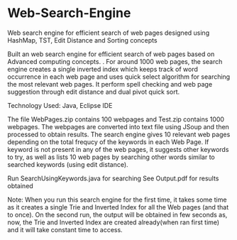 # Web-Search-Engine
Web search engine for efficient search of web pages designed using HashMap, TST, Edit Distance and Sorting concepts

Built an web search engine for efficient search of web pages based on Advanced computing concepts. . For around 1000 web pages, the search engine creates a single inverted index which keeps track of word occurrence in each web page and uses quick select algorithm for searching the most relevant web pages. It perform spell checking and web page suggestion through edit distance and dual pivot quick sort. 

Technology Used: Java, Eclipse IDE

The file WebPages.zip contains 100 webpages and Test.zip contains 1000 webpages.
The webpages are converted into text file using JSoup and then processed to obtain results. The search engine gives 10 relevant web pages depending on the total frequcy of the keywords in each Web Page. If keyword is not present in any of the web pages, it suggests other keywords to try, as well as lists 10 web pages by searching other words similar to searched keywords (using edit distance). 

Run SearchUsingKeywords.java for searching
See Output.pdf for results obtained

Note: When you run this search engine for the first time, it takes some time as it creates a single Trie and Inverted Index for all the Web pages (and that to once). On the second run, the output will be obtained in few seconds as, now, the Trie and Inverted Index are created already(when ran first time) and it will take constant time to access.   
